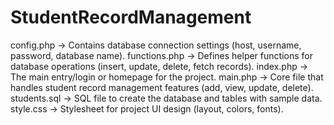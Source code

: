 # StudentRecordManagement
config.php → Contains database connection settings (host, username, password, database name).
functions.php → Defines helper functions for database operations (insert, update, delete, fetch records).
index.php → The main entry/login or homepage for the project.
main.php → Core file that handles student record management features (add, view, update, delete).
students.sql → SQL file to create the database and tables with sample data.
style.css → Stylesheet for project UI design (layout, colors, fonts).
